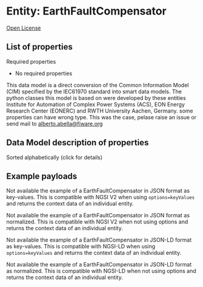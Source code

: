 Entity: EarthFaultCompensator  
=============================  
[Open License](https://github.com/smart-data-models//dataModel.EnergyCIM/blob/master/EarthFaultCompensator/LICENSE.md)  

## List of properties  

Required properties  
- No required properties    
This data model is a direct conversion of the Common Information Model (CIM) specified by the IEC61970 standard into smart data models. The python classes this model is based on were developed by these entities Institute for Automation of Complex Power Systems (ACS), EON Energy Research Center (EONERC) and RWTH University Aachen, Germany. some properties can have wrong type. This was the case, pelase raise an issue or send mail to alberto.abella@fiware.org  
## Data Model description of properties  
Sorted alphabetically (click for details)  
## Example payloads    
Not available the example of a EarthFaultCompensator in JSON format as key-values. This is compatible with NGSI V2 when  using `options=keyValues` and returns the context data of an individual entity.  
Not available the example of a EarthFaultCompensator in JSON format as normalized. This is compatible with NGSI V2 when not using options and returns the context data of an individual entity.  
Not available the example of a EarthFaultCompensator in JSON-LD format as key-values. This is compatible with NGSI-LD when  using `options=keyValues` and returns the context data of an individual entity.  
Not available the example of a EarthFaultCompensator in JSON-LD format as normalized. This is compatible with NGSI-LD when not using options and returns the context data of an individual entity.  
